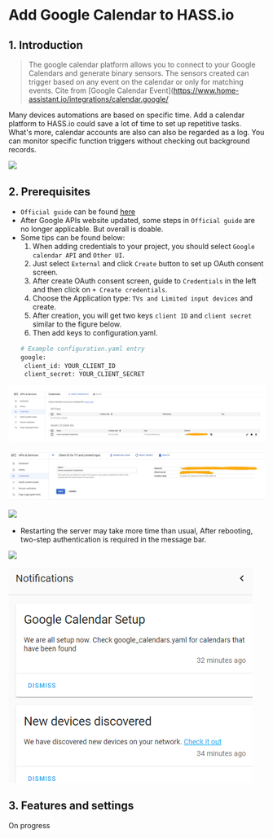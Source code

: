 # Add Google Calendar to HASS.io

## 1. Introduction

> The google calendar platform allows you to connect to your Google Calendars and generate binary sensors. The sensors created can trigger based on any event on the calendar or only for matching events. Cite from [Google Calendar Event](https://www.home-assistant.io/integrations/calendar.google/

  Many devices automations are based on specific time. Add a calendar platform to HASS.io could save a lot of time to set up repetitive tasks. What's more, calendar accounts are also can also be regarded as a log. You can monitor specific function triggers without checking out background records.

![](blank)
## 2. Prerequisites
  
  * `Official guide` can be found [here](https://www.home-assistant.io/integrations/calendar.google/#prerequisites)
  * After Google APIs website updated, some steps in `Official guide` are no longer applicable. But overall is doable.
  * Some tips can be found below:
    1. When adding credentials to your project, you should select `Google calendar API` and `Other UI`.
    2. Just select `External` and click `Create` button to set up OAuth consent screen.
    3. After create OAuth consent screen, guide to `Credentials` in the left and then click on `+ Create credentials`.
    4. Choose the Application type: `TVs and Limited input devices` and create.
    5. After creation, you will get two keys `client ID` and `client secret` similar to the figure below.
    6. Then add keys to configuration.yaml.
     ```python
    # Example configuration.yaml entry
    google:
      client_id: YOUR_CLIENT_ID
      client_secret: YOUR_CLIENT_SECRET
    ``` 

![](https://github.com/Gry1995/Iot-Project/blob/master/Add%20Google%20Calendar%20to%20HASS.io/keys.PNG)

![](https://github.com/Gry1995/Iot-Project/blob/master/Add%20Google%20Calendar%20to%20HASS.io/two%20keys.PNG)

![](blank)

  * Restarting the server may take more time than usual, After rebooting, two-step authentication is required in the message bar.
 
![](blank)
 
![](https://github.com/Gry1995/Iot-Project/blob/master/Add%20Google%20Calendar%20to%20HASS.io/message.png)

## 3. Features and settings

On progress

